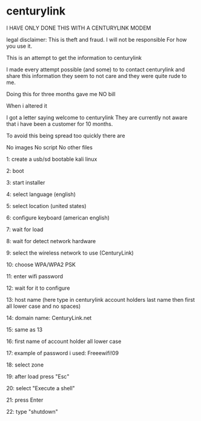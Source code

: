 # centurylink
I HAVE ONLY DONE THIS WITH A CENTURYLINK MODEM

legal disclaimer:
This is theft and fraud. I will not be responsible
For how you use it. 

This is an attempt to get 
the information to centurylink

I made every attempt possible (and some) to 
to contact centurylink and share this information
they seem to not care and they were quite rude
to me.

Doing this for three months gave me NO bill

When i altered it 

I got a letter saying welcome to centurylink
They are currently not aware that i have been
a customer for 10 months.

To avoid this being spread too quickly there are 

No images
No script
No other files

1: create a usb/sd bootable kali linux 

2: boot 

3: start installer 

4: select language (english)

5: select location (united states)

6: configure keyboard (american english)

7: wait for load

8: wait for detect network hardware

9: select the wireless network to use (CenturyLink)

10: choose WPA/WPA2 PSK

11: enter wifi password

12: wait for it to configure

13: host name (here type in centurylink account holders last name then first all lower case and no spaces)

14: domain name: CenturyLink.net

15: same as 13 

16: first name of account holder all lower case

17: example of password i used: Freeewifi!09

18: select zone 

19: after load press "Esc" 

20: select "Execute a shell"

21: press Enter

22: type "shutdown"

